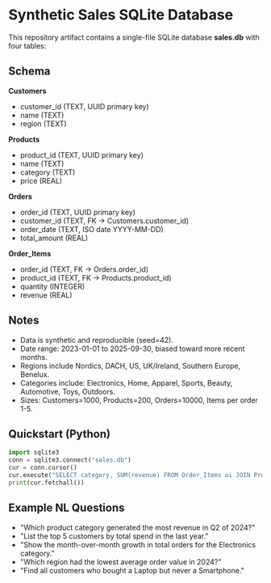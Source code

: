 # Synthetic Sales SQLite Database

This repository artifact contains a single-file SQLite database **sales.db** with four tables:

## Schema

**Customers**
- customer_id (TEXT, UUID primary key)
- name (TEXT)
- region (TEXT)

**Products**
- product_id (TEXT, UUID primary key)
- name (TEXT)
- category (TEXT)
- price (REAL)

**Orders**
- order_id (TEXT, UUID primary key)
- customer_id (TEXT, FK -> Customers.customer_id)
- order_date (TEXT, ISO date YYYY-MM-DD)
- total_amount (REAL)

**Order_Items**
- order_id (TEXT, FK -> Orders.order_id)
- product_id (TEXT, FK -> Products.product_id)
- quantity (INTEGER)
- revenue (REAL)

## Notes

- Data is synthetic and reproducible (seed=42).
- Date range: 2023-01-01 to 2025-09-30, biased toward more recent months.
- Regions include Nordics, DACH, US, UK/Ireland, Southern Europe, Benelux.
- Categories include: Electronics, Home, Apparel, Sports, Beauty, Automotive, Toys, Outdoors.
- Sizes: Customers=1000, Products=200, Orders=10000, Items per order 1-5.

## Quickstart (Python)

```python
import sqlite3
conn = sqlite3.connect("sales.db")
cur = conn.cursor()
cur.execute("SELECT category, SUM(revenue) FROM Order_Items oi JOIN Products p USING(product_id) GROUP BY category ORDER BY 2 DESC LIMIT 5;")
print(cur.fetchall())
```

## Example NL Questions

- "Which product category generated the most revenue in Q2 of 2024?"
- "List the top 5 customers by total spend in the last year."
- "Show the month-over-month growth in total orders for the Electronics category."
- "Which region had the lowest average order value in 2024?"
- "Find all customers who bought a Laptop but never a Smartphone."